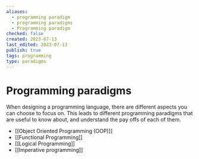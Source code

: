 ```yaml
---
aliases:
  - programming paradigm
  - programming paradigms
  - Programming paradigm
checked: false
created: 2023-07-13
last_edited: 2023-07-13
publish: true
tags: programming
type: paradigms
---
```

# Programming paradigms

When designing a programming language, there are different aspects you can choose to focus on. This leads to different programming paradigms that are useful to know about, and understand the pay offs of each of them.

- [[Object Oriented Programming (OOP)]]
- [[Functional Programming]]
- [[Logical Programming]]
- [[Imperative programming]]
